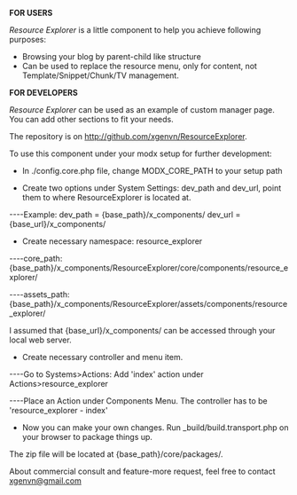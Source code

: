 ****FOR USERS****

*Resource Explorer* is a little component to help you achieve following purposes:
- Browsing your blog by parent-child like structure
- Can be used to replace the resource menu, only for content, not Template/Snippet/Chunk/TV management.


****FOR DEVELOPERS****

*Resource Explorer* can be used as an example of custom manager page. You can add other sections to fit your needs.

The repository is on http://github.com/xgenvn/ResourceExplorer.

To use this component under your modx setup for further development:

- In ./config.core.php file, change MODX_CORE_PATH to your setup path

- Create two options under System Settings: dev_path and dev_url, point them to where ResourceExplorer is located at.

----Example: dev_path = {base_path}/x_components/
             dev_url  = {base_url}/x_components/

- Create necessary namespace: resource_explorer

----core_path: {base_path}/x_components/ResourceExplorer/core/components/resource_explorer/

----assets_path: {base_path}/x_components/ResourceExplorer/assets/components/resource_explorer/

I assumed that {base_url}/x_components/ can be accessed through your local web server.

- Create necessary controller and menu item.

----Go to Systems>Actions: Add 'index' action under Actions>resource_explorer

----Place an Action under Components Menu. The controller has to be 'resource_explorer - index'

- Now you can make your own changes. Run _build/build.transport.php on your browser to package things up.

The zip file will be located at {base_path}/core/packages/.


About commercial consult and feature-more request, feel free to contact xgenvn@gmail.com